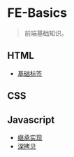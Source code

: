 # FE-Basics

> 前端基础知识。


## HTML

- [基础标签](/html/base-tag.html)

## CSS

## Javascript

- [继承实现](/js/extend.js)
- [深拷贝](/js/deep-copy.js)